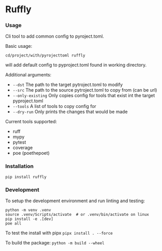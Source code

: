 # Ruffly

### Usage

Cli tool to add common config to pyroject.toml.

Basic usage:
```commandline
cd/project/with/pyrojecttoml ruffly
```
will add default config to pyproject.toml found in working directory.

Additional arguments:

- ```--dst``` The path to the target pytroject.toml to modify
- ```--src``` The path to the source pytroject.toml to copy from (can be url)
- ```--only-existing``` Only copies config for tools that exist int the target pyproject.toml
- ```--tools``` A list of tools to copy config for
- ```--dry-run``` Only prints the changes that would be made

Current tools supported:
- ruff
- mypy
- pytest
- coverage
- poe (poethepoet)

### Installation

```commandline
pip install ruffly
```

### Development
To setup the development environment and run linting and testing:

```commandline
python -m venv .venv
source .venv/Scripts/activate  # or .venv/bin/activate on linux
pip install -e .[dev]
poe all
```

To test the install with pipx ```pipx install . --force```

To build the package: ```python -m build --wheel```
